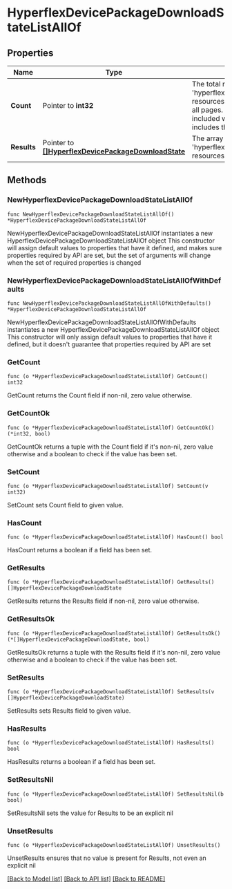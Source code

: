 # HyperflexDevicePackageDownloadStateListAllOf

## Properties

Name | Type | Description | Notes
------------ | ------------- | ------------- | -------------
**Count** | Pointer to **int32** | The total number of &#39;hyperflex.DevicePackageDownloadState&#39; resources matching the request, accross all pages. The &#39;Count&#39; attribute is included when the HTTP GET request includes the &#39;$inlinecount&#39; parameter. | [optional] 
**Results** | Pointer to [**[]HyperflexDevicePackageDownloadState**](hyperflex.DevicePackageDownloadState.md) | The array of &#39;hyperflex.DevicePackageDownloadState&#39; resources matching the request. | [optional] 

## Methods

### NewHyperflexDevicePackageDownloadStateListAllOf

`func NewHyperflexDevicePackageDownloadStateListAllOf() *HyperflexDevicePackageDownloadStateListAllOf`

NewHyperflexDevicePackageDownloadStateListAllOf instantiates a new HyperflexDevicePackageDownloadStateListAllOf object
This constructor will assign default values to properties that have it defined,
and makes sure properties required by API are set, but the set of arguments
will change when the set of required properties is changed

### NewHyperflexDevicePackageDownloadStateListAllOfWithDefaults

`func NewHyperflexDevicePackageDownloadStateListAllOfWithDefaults() *HyperflexDevicePackageDownloadStateListAllOf`

NewHyperflexDevicePackageDownloadStateListAllOfWithDefaults instantiates a new HyperflexDevicePackageDownloadStateListAllOf object
This constructor will only assign default values to properties that have it defined,
but it doesn't guarantee that properties required by API are set

### GetCount

`func (o *HyperflexDevicePackageDownloadStateListAllOf) GetCount() int32`

GetCount returns the Count field if non-nil, zero value otherwise.

### GetCountOk

`func (o *HyperflexDevicePackageDownloadStateListAllOf) GetCountOk() (*int32, bool)`

GetCountOk returns a tuple with the Count field if it's non-nil, zero value otherwise
and a boolean to check if the value has been set.

### SetCount

`func (o *HyperflexDevicePackageDownloadStateListAllOf) SetCount(v int32)`

SetCount sets Count field to given value.

### HasCount

`func (o *HyperflexDevicePackageDownloadStateListAllOf) HasCount() bool`

HasCount returns a boolean if a field has been set.

### GetResults

`func (o *HyperflexDevicePackageDownloadStateListAllOf) GetResults() []HyperflexDevicePackageDownloadState`

GetResults returns the Results field if non-nil, zero value otherwise.

### GetResultsOk

`func (o *HyperflexDevicePackageDownloadStateListAllOf) GetResultsOk() (*[]HyperflexDevicePackageDownloadState, bool)`

GetResultsOk returns a tuple with the Results field if it's non-nil, zero value otherwise
and a boolean to check if the value has been set.

### SetResults

`func (o *HyperflexDevicePackageDownloadStateListAllOf) SetResults(v []HyperflexDevicePackageDownloadState)`

SetResults sets Results field to given value.

### HasResults

`func (o *HyperflexDevicePackageDownloadStateListAllOf) HasResults() bool`

HasResults returns a boolean if a field has been set.

### SetResultsNil

`func (o *HyperflexDevicePackageDownloadStateListAllOf) SetResultsNil(b bool)`

 SetResultsNil sets the value for Results to be an explicit nil

### UnsetResults
`func (o *HyperflexDevicePackageDownloadStateListAllOf) UnsetResults()`

UnsetResults ensures that no value is present for Results, not even an explicit nil

[[Back to Model list]](../README.md#documentation-for-models) [[Back to API list]](../README.md#documentation-for-api-endpoints) [[Back to README]](../README.md)


